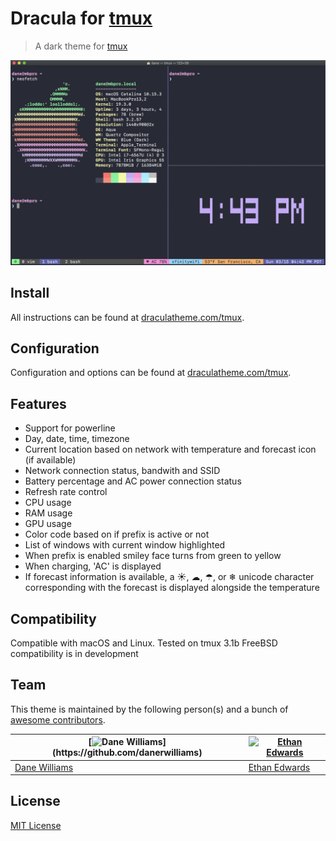 # Dracula for [tmux](https://github.com/tmux/tmux/wiki)

> A dark theme for [tmux](https://github.com/tmux/tmux/wiki)

![Screenshot](./screenshot.png)

## Install

All instructions can be found at [draculatheme.com/tmux](https://draculatheme.com/tmux).

## Configuration

Configuration and options can be found at [draculatheme.com/tmux](https://draculatheme.com/tmux).

## Features

* Support for powerline
* Day, date, time, timezone
* Current location based on network with temperature and forecast icon (if available)
* Network connection status, bandwith and SSID
* Battery percentage and AC power connection status
* Refresh rate control
* CPU usage
* RAM usage
* GPU usage
* Color code based on if prefix is active or not
* List of windows with current window highlighted
* When prefix is enabled smiley face turns from green to yellow
* When charging, 'AC' is displayed
* If forecast information is available, a ☀, ☁, ☂, or ❄ unicode character corresponding with the forecast is displayed alongside the temperature

## Compatibility

Compatible with macOS and Linux. Tested on tmux 3.1b
FreeBSD compatibility is in development

## Team

This theme is maintained by the following person(s) and a bunch of [awesome contributors](https://github.com/dracula/tmux/graphs/contributors).

[![Dane Williams](https://avatars2.githubusercontent.com/u/22798229?s=70&v=4",)](https://github.com/danerwilliams) | [![Ethan Edwards](https://avatars1.githubusercontent.com/u/60861925?s=70&v=4)](https://github.com/ethancedwards8) |
--- | --- | 
[Dane Williams](https://github.com/danerwilliams) | [Ethan Edwards](https://github.com/ethancedwards8) | 

## License

[MIT License](./LICENSE)
